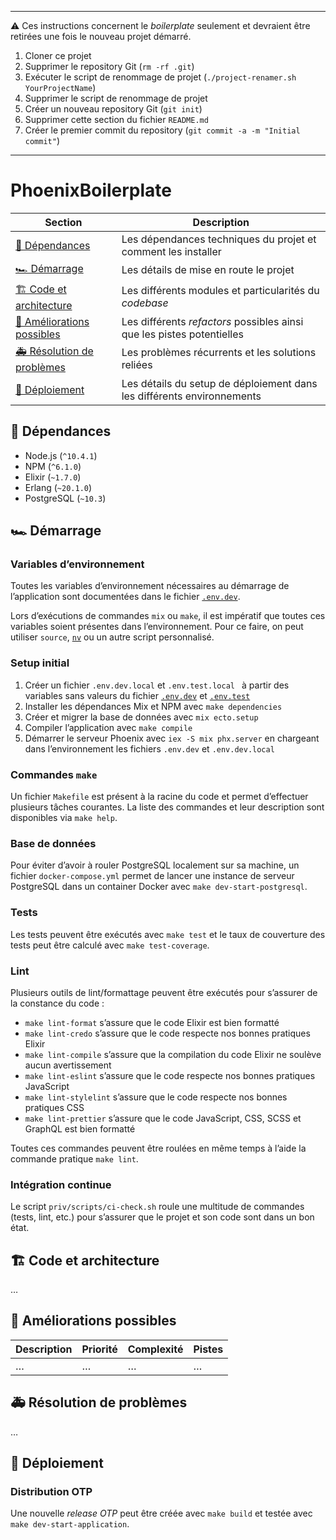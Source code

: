***

⚠️ Ces instructions concernent le _boilerplate_ seulement et devraient être retirées une fois le nouveau projet démarré.

1. Cloner ce projet
2. Supprimer le repository Git (`rm -rf .git`)
3. Exécuter le script de renommage de projet (`./project-renamer.sh YourProjectName`)
4. Supprimer le script de renommage de projet
5. Créer un nouveau repository Git (`git init`)
6. Supprimer cette section du fichier `README.md`
7. Créer le premier commit du repository (`git commit -a -m "Initial commit"`)

***

# PhoenixBoilerplate

| Section                                                  | Description                                                            |
|----------------------------------------------------------|------------------------------------------------------------------------|
| [🚧 Dépendances](#-dépendances)                          | Les dépendances techniques du projet et comment les installer          |
| [🏎 Démarrage](#-démarrage)                              | Les détails de mise en route le projet                                 |
| [🏗 Code et architecture](#-code-et-architecture)        | Les différents modules et particularités du _codebase_                 |
| [🔭 Améliorations possibles](#-améliorations-possibles)  | Les différents _refactors_ possibles ainsi que les pistes potentielles |
| [🚑 Résolution de problèmes](#-résolution-de-problèmes)  | Les problèmes récurrents et les solutions reliées                      |
| [🚀 Déploiement](#-déploiement)                          | Les détails du setup de déploiement dans les différents environnements |

## 🚧 Dépendances

* Node.js (`^10.4.1`)
* NPM (`^6.1.0`)
* Elixir (`~1.7.0`)
* Erlang (`~20.1.0`)
* PostgreSQL (`~10.3`)

## 🏎 Démarrage

### Variables d’environnement

Toutes les variables d’environnement nécessaires au démarrage de l’application sont documentées dans le fichier [`.env.dev`](./.env.dev).

Lors d’exécutions de commandes `mix` ou `make`, il est impératif que toutes ces variables soient présentes dans l’environnement. Pour ce faire, on peut utiliser `source`, [`nv`](https://github.com/jcouture/nv) ou un autre script personnalisé.

### Setup initial

1. Créer un fichier `.env.dev.local` et `.env.test.local ` à partir des variables sans valeurs du fichier [`.env.dev`](./.env.dev) et [`.env.test`](./.env.test)
2. Installer les dépendances Mix et NPM avec `make dependencies`
4. Créer et migrer la base de données avec `mix ecto.setup`
5. Compiler l’application avec `make compile`
6. Démarrer le serveur Phoenix avec `iex -S mix phx.server` en chargeant dans l’environnement les fichiers `.env.dev` et `.env.dev.local`

### Commandes `make`

Un fichier `Makefile` est présent à la racine du code et permet d’effectuer plusieurs tâches courantes. La liste des commandes et leur description sont disponibles via `make help`.

### Base de données

Pour éviter d’avoir à rouler PostgreSQL localement sur sa machine, un fichier `docker-compose.yml` permet de lancer une instance de serveur PostgreSQL dans un container Docker avec `make dev-start-postgresql`.

### Tests

Les tests peuvent être exécutés avec `make test` et le taux de couverture des tests peut être calculé avec `make test-coverage`.

### Lint

Plusieurs outils de lint/formattage peuvent être exécutés pour s’assurer de la constance du code :

* `make lint-format` s’assure que le code Elixir est bien formatté
* `make lint-credo` s’assure que le code respecte nos bonnes pratiques Elixir
* `make lint-compile` s’assure que la compilation du code Elixir ne soulève aucun avertissement
* `make lint-eslint` s’assure que le code respecte nos bonnes pratiques JavaScript
* `make lint-stylelint` s’assure que le code respecte nos bonnes pratiques CSS
* `make lint-prettier` s’assure que le code JavaScript, CSS, SCSS et GraphQL est bien formatté

Toutes ces commandes peuvent être roulées en même temps à l’aide la commande pratique `make lint`.

### Intégration continue

Le script `priv/scripts/ci-check.sh` roule une multitude de commandes (tests, lint, etc.) pour s’assurer que le projet et son code sont dans un bon état.

## 🏗 Code et architecture

…

## 🔭 Améliorations possibles

| Description | Priorité | Complexité | Pistes |
|-------------|----------|------------|--------|
| …           | …        | …          | …      |

## 🚑 Résolution de problèmes

…

## 🚀 Déploiement

### Distribution OTP

Une nouvelle _release OTP_ peut être créée avec `make build` et testée avec `make dev-start-application`.
